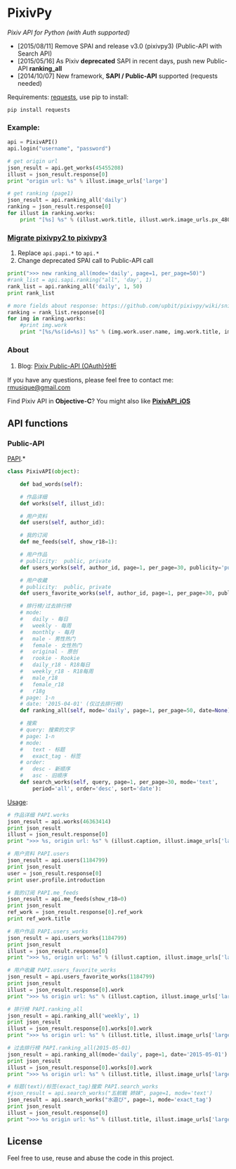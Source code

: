 PixivPy
======
_Pixiv API for Python (with Auth supported)_

* [2015/08/11] Remove SPAI and release v3.0 (pixivpy3) (Public-API with Search API)
* [2015/05/16] As Pixiv **deprecated** SAPI in recent days, push new Public-API **ranking_all**
* [2014/10/07] New framework, **SAPI / Public-API** supported (requests needed)

Requirements: [requests](https://pypi.python.org/pypi/requests), use pip to install:

~~~
pip install requests
~~~

### Example:

~~~python
api = PixivAPI()
api.login("username", "password")

# get origin url
json_result = api.get_works(45455208)
illust = json_result.response[0]
print "origin url: %s" % illust.image_urls['large']

# get ranking (page1)
json_result = api.ranking_all('daily')
ranking = json_result.response[0]
for illust in ranking.works:
	print "[%s] %s" % (illust.work.title, illust.work.image_urls.px_480mw)
~~~

### [Migrate pixivpy2 to pixivpy3](https://github.com/upbit/pixivpy/blob/master/demo.py#L15-L25)

1. Replace `api.papi.*` to `api.*`
2. Change deprecated SPAI call to Public-API call

~~~python
print(">>> new ranking_all(mode='daily', page=1, per_page=50)")
#rank_list = api.sapi.ranking("all", 'day', 1)
rank_list = api.ranking_all('daily', 1, 50)
print rank_list

# more fields about response: https://github.com/upbit/pixivpy/wiki/sniffer
ranking = rank_list.response[0]
for img in ranking.works:
	#print img.work
	print "[%s/%s(id=%s)] %s" % (img.work.user.name, img.work.title, img.work.id, img.work.image_urls.px_480mw)
~~~

### About

1. Blog: [Pixiv Public-API (OAuth)分析](http://blog.imaou.com/opensource/2014/10/09/pixiv_api_for_ios_update.html)

If you have any questions, please feel free to contact me: rmusique@gmail.com

Find Pixiv API in **Objective-C**? You might also like [**PixivAPI_iOS**](https://github.com/upbit/PixivAPI_iOS)

## API functions

### Public-API

[PAPI](https://github.com/upbit/pixivpy/blob/master/pixivpy3/api.py).*

~~~python
class PixivAPI(object):

	def bad_words(self):

	# 作品详细
	def works(self, illust_id):

	# 用户资料
	def users(self, author_id):

	# 我的订阅
	def me_feeds(self, show_r18=1):

	# 用户作品
	# publicity:  public, private
	def users_works(self, author_id, page=1, per_page=30, publicity='public'):

	# 用户收藏
	# publicity:  public, private
	def users_favorite_works(self, author_id, page=1, per_page=30, publicity='public'):

	# 排行榜/过去排行榜
	# mode:
	#   daily - 每日
	#   weekly - 每周
	#   monthly - 每月
	#   male - 男性热门
	#   female - 女性热门
	#   original - 原创
	#   rookie - Rookie
	#   daily_r18 - R18每日
	#   weekly_r18 - R18每周
	#   male_r18
	#   female_r18
	#   r18g
	# page: 1-n
	# date: '2015-04-01' (仅过去排行榜)
	def ranking_all(self, mode='daily', page=1, per_page=50, date=None):

	# 搜索
	# query: 搜索的文字
	# page: 1-n
	# mode:
	#   text - 标题
	#   exact_tag - 标签
	# order:
	#   desc - 新顺序
	#   asc - 旧顺序
	def search_works(self, query, page=1, per_page=30, mode='text',
		period='all', order='desc', sort='date'):

~~~

[Usage](https://github.com/upbit/pixivpy/blob/master/demo.py#L27):

~~~python
# 作品详细 PAPI.works
json_result = api.works(46363414)
print json_result
illust = json_result.response[0]
print ">>> %s, origin url: %s" % (illust.caption, illust.image_urls['large'])

# 用户资料 PAPI.users
json_result = api.users(1184799)
print json_result
user = json_result.response[0]
print user.profile.introduction

# 我的订阅 PAPI.me_feeds
json_result = api.me_feeds(show_r18=0)
print json_result
ref_work = json_result.response[0].ref_work
print ref_work.title

# 用户作品 PAPI.users_works
json_result = api.users_works(1184799)
print json_result
illust = json_result.response[0]
print ">>> %s, origin url: %s" % (illust.caption, illust.image_urls['large'])

# 用户收藏 PAPI.users_favorite_works
json_result = api.users_favorite_works(1184799)
print json_result
illust = json_result.response[0].work
print ">>> %s origin url: %s" % (illust.caption, illust.image_urls['large'])

# 排行榜 PAPI.ranking_all
json_result = api.ranking_all('weekly', 1)
print json_result
illust = json_result.response[0].works[0].work
print ">>> %s origin url: %s" % (illust.title, illust.image_urls['large'])

# 过去排行榜 PAPI.ranking_all(2015-05-01)
json_result = api.ranking_all(mode='daily', page=1, date='2015-05-01')
print json_result
illust = json_result.response[0].works[0].work
print ">>> %s origin url: %s" % (illust.title, illust.image_urls['large'])

# 标题(text)/标签(exact_tag)搜索 PAPI.search_works
#json_result = api.search_works("五航戦 姉妹", page=1, mode='text')
json_result = api.search_works("水遊び", page=1, mode='exact_tag')
print json_result
illust = json_result.response[0]
print ">>> %s origin url: %s" % (illust.title, illust.image_urls['large'])
~~~

## License

Feel free to use, reuse and abuse the code in this project.
